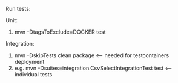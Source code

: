 Run tests:

Unit:

1.  mvn -DtagsToExclude=DOCKER test

Integration:

1. mvn -DskipTests clean package     <-- needed for testcontainers deployment
2. e.g. mvn -Dsuites=integration.CsvSelectIntegrationTest test <-- individual tests